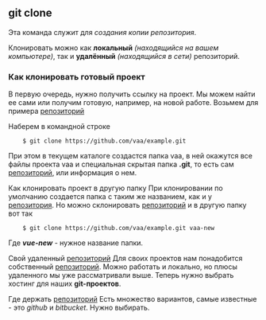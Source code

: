 ## git clone


Эта команда служит для *создания копии репозитория*.

Клонировать можно как **локальный** *(находящийся на вашем компьютере)*, так и **удалённый** *(находящийся в сети)* репозиторий.

### Как клонировать готовый проект

В первую очередь, нужно получить ссылку на проект. Мы можем найти ее сами или получим готовую, например, на новой работе. Возьмем для примера [репозиторий](./reposit.md)


Наберем в командной строке

``````brash=
    $ git clone https://github.com/vaa/example.git
``````

При этом в текущем каталоге создастся папка vaa, в ней окажутся все файлы проекта vaa и специальная скрытая папка **.git**, то есть сам [репозиторий](./reposit.md), или информация о нем.

Как клонировать проект в другую папку
При клонировании по умолчанию создается папка с таким же названием, как и у [репозитория](./reposit.md). Но можно склонировать [репозиторий](./reposit.md) и в другую папку вот так

``````brash=
    $ git clone https://github.com/vaa/example.git vaa-new
``````

Где ***vue-new*** - нужное название папки.

Свой удаленный [репозиторий](./reposit.md)
Для своих проектов нам понадобится собственный [репозиторий](./reposit.md). Можно работать и локально, но плюсы удаленного мы уже рассматривали выше. Теперь нужно выбрать хостинг для наших **git-проектов**.

Где держать [репозиторий](./reposit.md)
Есть множество вариантов, самые известные - это *github* и *bitbucket*. Нужно выбирать.